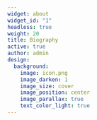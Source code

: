 ```yaml
---
widget: about
widget_id: "1"
headless: true
weight: 20
title: Biography
active: true
author: admin
design:
  background:
    image: icon.png
    image_darken: 1
    image_size: cover
    image_position: center
    image_parallax: true
    text_color_light: true
---
```

